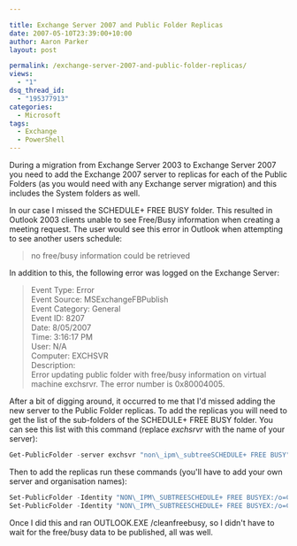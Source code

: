 ```yaml
---

title: Exchange Server 2007 and Public Folder Replicas
date: 2007-05-10T23:39:00+10:00
author: Aaron Parker
layout: post

permalink: /exchange-server-2007-and-public-folder-replicas/
views:
  - "1"
dsq_thread_id:
  - "195377913"
categories:
  - Microsoft
tags:
  - Exchange
  - PowerShell
---
```

During a migration from Exchange Server 2003 to Exchange Server 2007 you need to add the Exchange 2007 server to replicas for each of the Public Folders (as you would need with any Exchange server migration) and this includes the System folders as well.

In our case I missed the SCHEDULE+ FREE BUSY folder. This resulted in Outlook 2003 clients unable to see Free/Busy information when creating a meeting request. The user would see this error in Outlook when attempting to see another users schedule:

> no free/busy information could be retrieved

In addition to this, the following error was logged on the Exchange Server:

> Event Type: Error  
> Event Source: MSExchangeFBPublish  
> Event Category: General  
> Event ID: 8207  
> Date: 8/05/2007  
> Time: 3:16:17 PM  
> User: N/A  
> Computer: EXCHSVR  
> Description:  
> Error updating public folder with free/busy information on virtual machine exchsrvr. The error number is 0x80004005.

After a bit of digging around, it occurred to me that I'd missed adding the new server to the Public Folder replicas. To add the replicas you will need to get the list of the sub-folders of the SCHEDULE+ FREE BUSY folder. You can see this list with this command (replace _exchsrvr_ with the name of your server):

```powershell
Get-PublicFolder -server exchsvr "non\_ipm\_subtreeSCHEDULE+ FREE BUSY" -recurse | Format-List
```

Then to add the replicas run these commands (you'll have to add your own server and organisation names):

```powershell
Set-PublicFolder -Identity "NON\_IPM\_SUBTREESCHEDULE+ FREE BUSYEX:/o=Company/ou=First Administrative Group" -Replicas "exchsrvrPublic Folder Database"  
Set-PublicFolder -Identity "NON\_IPM\_SUBTREESCHEDULE+ FREE BUSYEX:/o=Company/ou=Exchange Administrative Group (FYDIBOHF23SPDLT)" -Replicas "exchsrvrPublic Folder Database"
```

Once I did this and ran OUTLOOK.EXE /cleanfreebusy, so I didn't have to wait for the free/busy data to be published, all was well.
